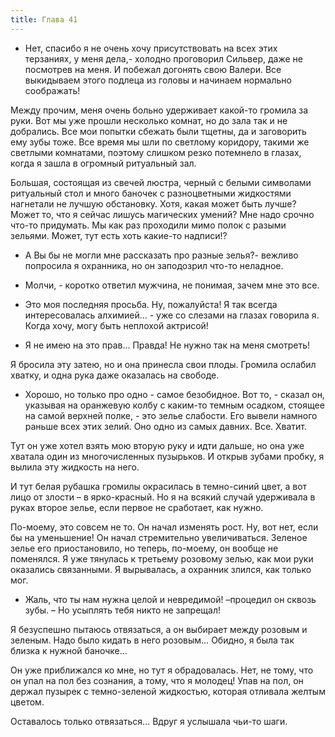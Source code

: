 ```yaml
---
title: Глава 41
---
```


- Нет, спасибо я не очень хочу присутствовать на всех этих терзаниях, у меня дела,- холодно проговорил Сильвер, даже не посмотрев на меня. И побежал догонять свою Валери. Все выкидываем этого подлеца из головы и начинаем нормально соображать!

Между прочим, меня очень больно удерживает какой-то громила за руки. Вот мы уже прошли несколько комнат, но до зала так и не добрались. Все мои попытки сбежать были тщетны, да и заговорить ему зубы тоже. Все время мы шли по светлому коридору, такими же светлыми комнатами, поэтому слишком резко потемнело в глазах, когда я зашла в огромный ритуальный зал.

Большая, состоящая из свечей люстра, черный с белыми символами ритуальный стол и много баночек с разноцветными жидкостями нагнетали не лучшую обстановку. Хотя, какая может быть лучше? Может то, что я сейчас лишусь магических умений? Мне надо срочно что-то придумать. Мы как раз проходили мимо полок с разыми зельями. Может, тут есть хоть какие-то надписи!?

- А Вы бы не могли мне рассказать про разные зелья?- вежливо попросила я охранника, но он заподозрил что-то неладное.

- Молчи, - коротко ответил мужчина, не понимая, зачем мне это все.

- Это моя последняя просьба. Ну, пожалуйста! Я так всегда интересовалась алхимией… - уже со слезами на глазах говорила я. Когда хочу, могу быть неплохой актрисой!

- Я не имею на это прав… Правда! Не нужно так на меня смотреть!

Я бросила эту затею, но и она принесла свои плоды. Громила ослабил хватку, и одна рука даже оказалась на свободе.

- Хорошо, но только про одно - самое безобидное. Вот то, - сказал он, указывая на оранжевую колбу с каким-то темным осадком, стоящее на самой верхней полке, - это зелье слабости. Его вывели намного раньше всех этих зелий. Оно одно из самых давних. Все. Хватит.

Тут он уже хотел взять мою вторую руку и идти дальше, но она уже хватала один из многочисленных пузырьков. И открыв зубами пробку, я вылила эту жидкость на него.

И тут белая рубашка громилы окрасилась в темно-синий цвет, а вот лицо от злости – в ярко-красный. Но я на всякий случай удерживала в руках второе зелье, если первое не сработает, как нужно.

По-моему, это совсем не то. Он начал изменять рост. Ну, вот нет, если бы на уменьшение! Он начал стремительно увеличиваться. Зеленое зелье его приостановило, но теперь, по-моему, он вообще не поменялся. Я уже тянулась к третьему розовому зелью, как мои руки оказались связанными. Я вырывалась, а охранник злился, как только мог.

- Жаль, что ты нам нужна целой и невредимой! –процедил он сквозь зубы. – Но усыплять тебя никто не запрещал!

Я безуспешно пытаюсь отвязаться, а он выбирает между розовым и зеленым. Надо было кидать в него розовым… Обидно, я была так близка к нужной баночке…

 Он уже приближался ко мне, но тут я обрадовалась. Нет, не тому, что он упал на пол без сознания, а тому, что я молодец! Упав на пол, он держал пузырек с темно-зеленой жидкостью, которая отливала желтым цветом.

Оставалось только отвязаться… Вдруг я услышала чьи-то шаги.
